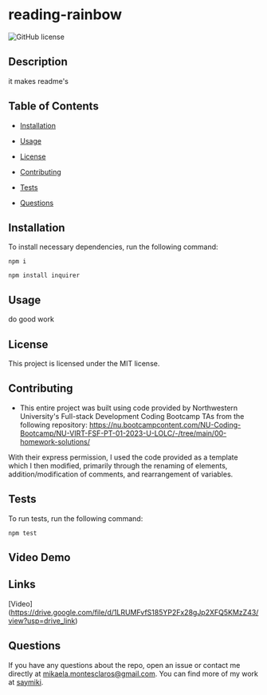 # reading-rainbow
![GitHub license](https://img.shields.io/badge/license-MIT-blue.svg)

## Description

it makes readme's

## Table of Contents 

* [Installation](#installation)

* [Usage](#usage)

* [License](#license)

* [Contributing](#contributing)

* [Tests](#tests)

* [Questions](#questions)

## Installation

To install necessary dependencies, run the following command:

```
npm i
```
```
npm install inquirer
```

## Usage

do good work

## License

This project is licensed under the MIT license.
  
## Contributing

* This entire project was built using code provided by Northwestern University's Full-stack Development Coding Bootcamp TAs from the following repository:
https://nu.bootcampcontent.com/NU-Coding-Bootcamp/NU-VIRT-FSF-PT-01-2023-U-LOLC/-/tree/main/00-homework-solutions/

With their express permission, I used the code provided as a template which I then modified, primarily through the renaming of elements, addition/modification of comments, and rearrangement of variables.

## Tests

To run tests, run the following command:

```
npm test
```

## Video Demo 


## Links

[Video] (https://drive.google.com/file/d/1LRUMFvfS185YP2Fx28gJp2XFQ5KMzZ43/view?usp=drive_link)


## Questions

If you have any questions about the repo, open an issue or contact me directly at mikaela.montesclaros@gmail.com. You can find more of my work at [saymiki](https://github.com/saymiki/).

